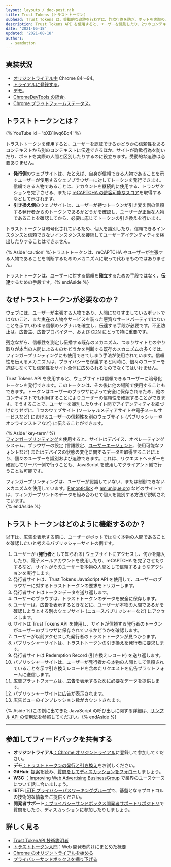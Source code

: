 ```yaml
---
layout: layouts / doc-post.njk
title: Trust Tokens (トラストトークン)
subhead: Trust Tokens は、受動的な追跡を行わずに、詐欺行為を防ぎ、ボットを実際の人間と区別するのに役立つ 新しい API です。
description: Trust Tokens API を使用すると、ユーザーを識別したり、2つのコンテキスト間でアイデンティティを紐づけしたりせずに、あるコンテキストでのユーザーの信頼を別のコンテキストに伝達できます。この API を使用すると、オリジンは信頼できるユーザーに暗号トークンを発行できます。トークンはユーザーのブラウザによって保存されます。その後、ブラウザは他のコンテキストでトークンを使用して、ユーザーの信頼性を評価できます。
date: '2021-05-18'
updated: '2021-08-18'
authors:
  - samdutton
---
```


## 実装状況

- [オリジントライアル中](https://web.dev/origin-trials/) Chrome 84～94。
- [トライアルに登録する](https://developer.chrome.com/origintrials/#/view_trial/2479231594867458049)。
- [デモ](https://trust-token-demo.glitch.me/)。
- [ChromeDevTools の統合](https://developers.google.com/web/updates/2021/01/devtools?utm_source=devtools#trust-token)。
- [Chrome プラットフォームステータス](https://www.chromestatus.com/feature/5078049450098688)。

## トラストトークンとは？

{% YouTube id = 'bXB1Iwq6Eq4' %}

トラストトークンを使用すると、ユーザーを認証できるかどうかの信頼性をあるコンテキストから別のコンテキストに伝達できるほか、サイトが詐欺行為を防いだり、ボットを実際の人間と区別したりするのに役立ちます。受動的な追跡は必要ありません。

- **発行側**のウェブサイトは、たとえば、自身が信頼できる人物であることを示すユーザーが使用するウェブブラウザーに対してトークンを発行できます。信頼できる人物であることは、アカウントを継続的に使用する、トランザクションを完了させる、または [reCAPTCHA の許容可能なスコア](https://developers.google.com/recaptcha)を取得するなどして示されます。
- **引き換え側**のウェブサイトは、ユーザーが持つトークンが引き変え側の信頼する発行者からのトークンであるかどうかを確認し、ユーザーが正当な人物であることを確認してから、必要に応じてトークンの引き換えを行います。

トラストトークンは暗号化されているため、個人を識別したり、信頼できるインスタンスと信頼できないインスタンスを接続してユーザーアイデンティティを検出したりすることはできません。

{% Aside 'caution' %}トラストトークンは、reCAPTCHA やユーザーが主張する人物であることを判断するためのメカニズムに取って代わるものではありません。

トラストトークンは、ユーザーに対する信頼を**確立**するための手段ではなく、**伝達**するための手段です。{% endAside %}

## なぜトラストトークンが必要なのか？

ウェブには、ユーザーが主張する人物であり、人間になりすましているボットではないこと、また実在の人物やサービスを装った悪質なサードパーティではないことを示すいわゆる信頼のシグナルを確立し、伝達する手段が必要です。不正防止は、広告主、広告プロバイダー、および [CDN](https://www.cloudflare.com/en-gb/learning/cdn/what-is-a-cdn/) にとって特に重要です。

残念ながら、信頼性を測定し伝播する既存のメカニズム、つまりサイトとのやり取りが本当の人間によるものかどうかを判断する既存のメカニズムの多くでは、フィンガープリンティングにも使用できてしまう手法が使用されています。信頼性を伝えるメカニズムは、プライバシーを保護すると同時に、個々のユーザーを追跡しなくても信頼性をサイト全体に広められるものでなくてはいけません。

Trust Tokens API を使用すると、ウェブサイトは信頼できるユーザーに暗号化トークンを発行できます。このトークンは、その後に他の場所で使用することもできます。トークンはユーザーのブラウザによって安全に保存されるため、他のコンテキストでも利用することによりユーザーの信頼性を確認することができます。そうすることで、ユーザーを識別したりサイト間でアイデンティティを紐づけたりせずに、1 つのウェブサイト (ソーシャルメディアサイトや電子メールサービスなど) におけるユーザーの信頼性を別のウェブサイト (パブリッシャーやオンラインストアなど) に伝えることができます。

{% Aside 'key-term' %}<br> [フィンガープリンティング](https://w3c.github.io/fingerprinting-guidance/#passive)を使用すると、サイトはデバイス、オペレーティングシステム、ブラウザーの設定 (言語設定、[ユーザーエージェント](https://developer.mozilla.org/en-US/docs/Web/API/NavigatorID/userAgent)、使用可能なフォントなど) またはデバイスの状態の変化に関するデータを取得することにより、個々のユーザーを識別および追跡できます。これは、リクエストヘッダーを確認してサーバー側で行うことも、JavaScript を使用してクライアント側で行うことも可能です。

フィンガープリンティングは、ユーザーが認識していない、または制御できないメカニズムを使用しています。[Panopticlick](https://panopticlick.eff.org/) や [amiunique.org](https://amiunique.org/) などのサイトでは、フィンガープリントのデータを組み合わせて個人を識別する方法が説明されています。<br> {% endAside %}

## トラストトークンはどのように機能するのか？

以下は、広告を表示する前に、ユーザーがボットではなく本物の人間であることを確認したいと考えるパブリッシャーサイトの例です。

1. ユーザーが (**発行者**として知られる) ウェブサイトにアクセスし、何かを購入したり、電子メールアカウントを使用したり、reCAPTCHA を完了させたりするなど、サイトがそのユーザーを本物の人間として信頼するようなアクションを実行します。
2. 発行者サイトは、Trust Tokens JavaScript API を使用して、ユーザーのブラウザーに対するトラストトークンの要求をトリガーします。
3. 発行者サイトはトークンデータを送り返します。
4. ユーザーのブラウザは、トラストトークンのデータを安全に保存します。
5. ユーザーは、広告を表示するときなどに、ユーザーが本物の人間であるかを確認しようとする別のウェブサイト (ニュースパブリッシャーなど) にアクセスします。
6. サイトは Trust Tokens API を使用し、サイトが信頼する発行者のトークンがユーザーのブラウザに保存されているかどうかを確認します。
7. ユーザーが以前アクセスした発行者のトラストトークンが見つかります。
8. パブリッシャーサイトは、トラストトークンの引き換えを発行者に要求します。
9. 発行者サイトは Redemption Record (引き換えレコード) を送り返します。
10. パブリッシャーサイトは、ユーザーが発行者から本物の人間として信頼されていることを示す引き換えレコードを含めたリクエストを広告プラットフォームに送信します。
11. 広告プラットフォームは、広告を表示するために必要なデータを提供します。
12. パブリッシャーサイトに広告が表示されます。
13. 広告ビューのインプレッション数がカウントされます。

{% Aside %}この例に出てきた JavaScript の呼び出しに関する詳細は、[サンプル API の使用法](https://web.dev/trust-tokens/#sample-api-usage)を参照してください。{% endAside %}

---

## 参加してフィードバックを共有する

- **オリジントライアル**[：Chrome オリジントライアル](https://developer.chrome.com/origintrials/#/view_trial/2479231594867458049)に登録して参加してください。
- **デモ**[：トラストトークンの発行と引き換え](https://trust-token-demo.glitch.me/)をお試しください。
- **GitHub**: [提案](https://github.com/WICG/trust-token-api)を読み、[質問をしてディスカッションをフォロー](https://github.com/WICG/trust-token-api/issues)しましょう。
- **W3C** [：Improving Web Advertising BusinessGroup](https://www.w3.org/community/web-adv/participants) で業界のユースケースについて話し合いましょう。
- **IETF**: [IETF プライバシーパスワーキンググループ](https://datatracker.ietf.org/wg/privacypass/about/)で、基盤となるプロトコルの技術的な情報をご提供ください。
- **開発者サポート**[：プライバシーサンドボックス開発者サポートリポジトリ](https://github.com/GoogleChromeLabs/privacy-sandbox-dev-support)で質問をしたり、ディスカッションに参加したりしましょう。

## 詳しく見る

- [Trust TokenAPI 技術説明者](https://github.com/dvorak42/trust-token-api)
- [トラストトークン入門](https://web.dev/trust-tokens/)：Web 開発者向けにまとめた概要
- [Chrome のオリジントライアルを始める](https://web.dev/origin-trials)
- [プライバシーサンドボックスを掘り下げる](https://web.dev/digging-into-the-privacy-sandbox)
